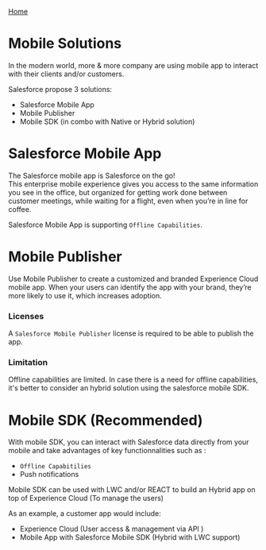 [Home](../../README.md)
# Mobile Solutions
In the modern world, more & more company are using mobile app to interact with their clients and/or customers.

Salesforce propose 3 solutions:
- Salesforce Mobile App
- Mobile Publisher
- Mobile SDK (in combo with Native or Hybrid solution)

# Salesforce Mobile App
The Salesforce mobile app is Salesforce on the go!\
This enterprise mobile experience gives you access to the same information you see in the office, but organized for getting work done between customer meetings, while waiting for a flight, even when you’re in line for coffee.

Salesforce Mobile App is supporting `Offline Capabilities`.

# Mobile Publisher

Use Mobile Publisher to create a customized and branded Experience Cloud mobile app. When your users can identify the app with your brand, they’re more likely to use it, which increases adoption.

### Licenses
A `Salesforce Mobile Publisher` license is required to be able to publish the app.

### Limitation
Offline capabilities are limited. In case there is a need for offline capabilities, it's better to consider an hybrid solution using the salesforce mobile SDK.

# Mobile SDK (Recommended)

With mobile SDK, you can interact with Salesforce data directly from your mobile and take advantages of key functionnalities such as : 
- `Offline Capabitilies`
- Push notifications

Mobile SDK can be used with LWC and/or REACT to build an Hybrid app on top of Experience Cloud (To manage the users)

As an example, a customer app would include:
- Experience Cloud (User access & management via API )
- Mobile App with Salesforce Mobile SDK (Hybrid with LWC support)